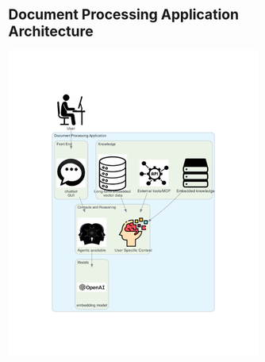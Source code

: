 # Document Processing Application Architecture

![Document Processing Application Architecture](./architectural_images/doc-processing.png)

